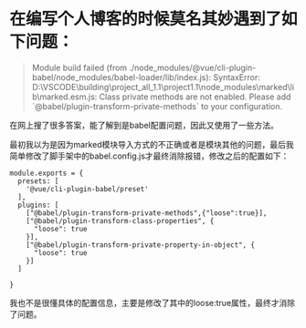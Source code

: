 ​
# 在编写个人博客的时候莫名其妙遇到了如下问题：

<blockquote>
Module build failed (from ./node_modules/@vue/cli-plugin-babel/node_modules/babel-loader/lib/index.js):
SyntaxError: D:\VSCODE\building\project_all_1.1\project1.1\node_modules\marked\lib\marked.esm.js: Class private methods are not enabled. Please add `@babel/plugin-transform-private-methods` to your configuration.
</blockquote>
在网上搜了很多答案，能了解到是babel配置问题，因此又使用了一些方法。

最初我以为是因为marked模块导入方式的不正确或者是模块其他的问题，最后我简单修改了脚手架中的babel.config.js才最终消除报错，修改之后的配置如下：
~~~
module.exports = {
  presets: [
    '@vue/cli-plugin-babel/preset'
  ],
  plugins: [
    ["@babel/plugin-transform-private-methods",{"loose":true}],
    ["@babel/plugin-transform-class-properties", {
      "loose": true
    }],
    ["@babel/plugin-transform-private-property-in-object", {
      "loose": true
    }]
  ]

}
~~~
我也不是很懂具体的配置信息，主要是修改了其中的loose:true属性，最终才消除了问题。

​
